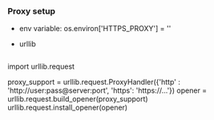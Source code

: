 
### Proxy setup
* env variable: 
os.environ['HTTPS_PROXY'] = ''

* urllib
   ```
import urllib.request

proxy_support = urllib.request.ProxyHandler({'http' : 'http://user:pass@server:port', 
                                             'https': 'https://...'})
opener = urllib.request.build_opener(proxy_support)
urllib.request.install_opener(opener)
```
